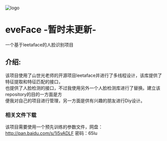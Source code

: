 ![logo](https://github.com/whlook/eveFace/blob/master/images/logo.PNG)</br>
# eveFace -暂时未更新-
一个基于leetaface的人脸识别项目</br>
## 介绍:
该项目使用了山世光老师的开源项目leetaface并进行了多线程设计，该库提供了特征提取和特征匹配的接口，</br>
也提供了人脸检测的接口，不过我使用另外一个人脸检测库进行了替换。建立该repository的目的一方面是方</br>
便我对自己的项目进行管理，另一方面是供有兴趣的朋友进行Diy设计。</br>
### 相关文件下载
该项目需要使用一个预先训练的参数文件，网盘：http://pan.baidu.com/s/1i5vADLF 密码：65lu